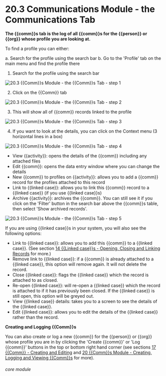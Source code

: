 # 20.3 Communications Module - the Communications Tab

**The {{comm}}s tab is the log of all {{comm}}s for the {{person}} or {{org}} whose profile you are looking at.**

To find a profile you can either:

a. Search for the profile using the search bar
b. Go to the 'Profile' tab on the main menu and find the profile there

1. Search for the profile using the search bar

![20.3 {{Comm}}s Module - the {{Comm}}s Tab - step 1](20.3_Communications_Module_-_the_Communications_Tab_im_1.png)

2. Click on the {{Comm}} tab

![20.3 {{Comm}}s Module - the {{Comm}}s Tab - step 2](20.3_Communications_Module_-_the_Communications_Tab_im_2.png)

3. This will show all of {{comm}} records linked to the profile

![20.3 {{Comm}}s Module - the {{Comm}}s Tab - step 3](20.3_Communications_Module_-_the_Communications_Tab_im_3.png)

4. If you want to look at the details, you can click on the Context menu (3 horizontal lines in a box)

![20.3 {{Comm}}s Module - the {{Comm}}s Tab - step 4](20.3_Communications_Module_-_the_Communications_Tab_im_4.png)

- View {{activity}}: opens the details of the {{comm}} including any attached files
- Edit {{comm}}: opens the data entry window where you can change the details
- New {{comm}} to profiles on {{activity}}: allows you to add a {{comm}} record for the profiles attached to this record
- Link to {{linked case}}: allows you to link this {{comm}} record to a {{linked case}} (if you use {{linked case}}s)
- Archive {{activity}}: archives the {{comm}}. You can still see it if you click on the 'Filter' button in the search bar above the {{comm}}s table, then select 'Show archived records'.

![20.3 {{Comm}}s Module - the {{Comm}}s Tab - step 5](20.3_Communications_Module_-_the_Communications_Tab_im_5.png)

If you are using {{linked case}}s in your system, you will also see the following options:

- Link to {{linked case}}: allows you to add this {{comm}} to a {{linked case}}. (See section [14 {{Linked case}}s - Opening, Closing and Linking Records](/help/index/p/14) for more.)
- Remove link to {{linked case}}: if a {{comm}} is already attached to a {{linked case}}, this option will remove again. It will not delete the record.
- Close {{linked case}}: flags the {{linked case}} which the record is attached to as closed.
- Re-open {{linked case}}: will re-open a {{linked case}} which the record is attached to if it has previously been closed. If the {{linked case}} is still open, this option will be greyed out.
- View {{linked case}} details: takes you to a screen to see the details of the {{linked case}}.
- Edit {{linked case}}: allows you to edit the details of the {{linked case}} rather than the record.

**Creating and Logging {{Comm}}s**

You can also create or log a new {{comm}} for the {{person}} or {{org}} whose profile you are in by clicking the 'Create {{comm}}' or 'Log {{comm}}' buttons in the top or bottom right hand corner (see sections [17 {{Comm}} - Creating and Editing](/help/index/p/17) and [20 {{Comm}}s Module - Creating, Logging and Viewing {{Comm}}s](/help/index/p/20) for more). 

###### core module
